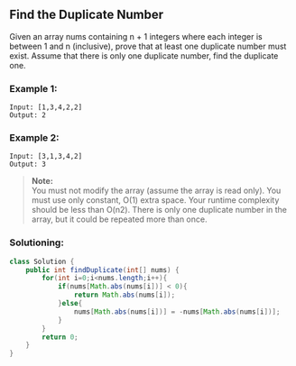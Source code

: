 ## Find the Duplicate Number

Given an array nums containing n + 1 integers where each integer is between 1 and n (inclusive), prove that at least one duplicate number must exist. Assume that there is only one duplicate number, find the duplicate one.


### Example 1:
```
Input: [1,3,4,2,2]
Output: 2
```

### Example 2:
```
Input: [3,1,3,4,2]
Output: 3
```


> **Note:**   
> You must not modify the array (assume the array is read only).
> You must use only constant, O(1) extra space.
> Your runtime complexity should be less than O(n2).
> There is only one duplicate number in the array, but it could be repeated more than once.

 ### Solutioning:

```java
class Solution {
    public int findDuplicate(int[] nums) {
        for(int i=0;i<nums.length;i++){
            if(nums[Math.abs(nums[i])] < 0){
                return Math.abs(nums[i]);
            }else{
                nums[Math.abs(nums[i])] = -nums[Math.abs(nums[i])];
            }
        }
        return 0;
    }
}
```  
